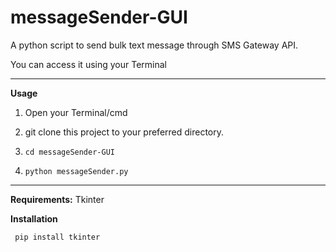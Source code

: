 # messageSender-GUI
A python script to send bulk text message through SMS Gateway API.

You can access it using your Terminal

__________________________________________________________________________
**Usage**

1. Open your Terminal/cmd

2. git clone this project to your preferred directory.

3. `cd messageSender-GUI`

4. `python messageSender.py`


__________________________________________________________________________
**Requirements:**
Tkinter


**Installation**

``` pip install tkinter```
